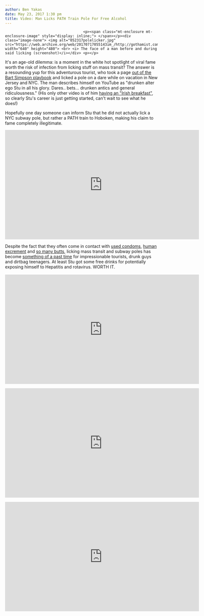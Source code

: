 ```yaml
---
author: Ben Yakas
date: May 23, 2017 1:30 pm
title: Video: Man Licks PATH Train Pole For Free Alcohol
---
```


	
										<p><span class="mt-enclosure mt-enclosure-image" style="display: inline;"> </span></p><div class="image-none"> <img alt="052317polelicker.jpg" src="https://web.archive.org/web/20170717055143im_/http://gothamist.com/attachments/byakas/052317polelicker.jpg" width="640" height="480"> <br> <i> The face of a man before and during said licking (screenshot)</i></div> <p></p>

<p>It&apos;s an age-old dilemma: is a moment in the white hot spotlight of viral fame worth the risk of infection from licking stuff on mass transit? The answer is a resounding yup for this adventurous tourist, who took a page <a href="https://web.archive.org/web/20170717055143/https://media.giphy.com/media/xT5LMLX0UZn4Eqjq8w/giphy.gif">out of the Bart Simpson playbook</a> and licked a pole on a dare while on vacation in New Jersey and NYC. The man describes himself on YouTube as &quot;drunken alter ego Stu in all his glory. Dares.. bets... drunken antics and general ridiculousness.&quot; (His only other video is of him <a href="https://web.archive.org/web/20170717055143/https://www.youtube.com/watch?v=QtCAOXO7gV8">having an &quot;Irish breakfast&quot;</a>, so clearly Stu&apos;s career is just getting started, can&apos;t wait to see what he does!) </p>

<p>Hopefully one day someone can inform Stu that he did not actually lick a NYC subway pole, but rather a PATH train to Hoboken, making his claim to fame completely illegitimate. </p>

<p><iframe width="640" height="360" src="https://web.archive.org/web/20170717055143if_/https://www.youtube.com/embed/mNPO6ROhBCI" frameborder="0" allowfullscreen></iframe></p>

<p>Despite the fact that they often come in contact with <a href="https://web.archive.org/web/20170717055143/http://gothamist.com/2014/10/10/used_condom_subway.php">used condoms</a>, <a href="https://web.archive.org/web/20170717055143/http://gothamist.com/2015/02/06/subway_bacteria_revealed.php">human excrement</a> and <a href="https://web.archive.org/web/20170717055143/http://gothamist.com/2014/06/01/subway_etiquette_keep_your_feet_but.php">so many butts</a>, licking mass transit and subway poles has become <a href="https://web.archive.org/web/20170717055143/http://gothamist.com/2012/10/02/video_teen_licks_entire_subway_rail.php">something of a past time</a> for impressionable tourists, drunk guys and dirtbag teenagers. At least Stu got some free drinks for potentially exposing himself to Hepatitis and rotavirus. WORTH IT.<br>
 <br>
<iframe width="640" height="360" src="https://web.archive.org/web/20170717055143if_/https://www.youtube.com/embed/M9wMaZWTfAw" frameborder="0" allowfullscreen></iframe></p>

<p><iframe width="640" height="360" src="https://web.archive.org/web/20170717055143if_/https://www.youtube.com/embed/RwSajWSEkSo" frameborder="0" allowfullscreen></iframe></p>

<p><iframe width="640" height="360" src="https://web.archive.org/web/20170717055143if_/https://www.youtube.com/embed/Wn22pRlfGHs" frameborder="0" allowfullscreen></iframe></p>					
										
									
				